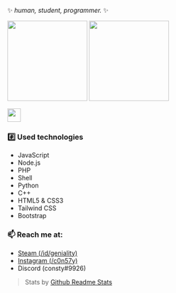 ✨ _human, student, programmer._ ✨
<p>  
<!-- GitHub Stats -->  
<img height="180em" src="https://github-readme-stats.vercel.app/api?username=constyy&include_all_commits=true&show_icons=true&hide_border=true&count_private=true&theme=gruvbox" />
<!-- Most Used Languages -->  
<img height="180em" src="https://github-readme-stats.vercel.app/api/top-langs/?username=constyy&include_all_commits=true&count_private=true&show_icons=true&hide_border=true&layout=compact&hide=lua&langs_count=8&theme=gruvbox"/>  
</p>
<p><img height="30em" src="https://komarev.com/ghpvc/?username=constyy&color=blueviolet"/>  </p>


### :hash: Used technologies
- JavaScript
- Node.js
- PHP
- Shell
- Python
- C++
- HTML5 & CSS3
- Tailwind CSS
- Bootstrap

### 📫 Reach me at:
- [Steam (/id/geniality)](https://steamcommunity.com/id/geniality/)
- [Instagram (/c0n57y)](https://instagram.com/c0n57y/)
- Discord (consty#9926)

> Stats by [Github Readme Stats](https://github.com/anuraghazra/github-readme-stats)
<!--
**constyy/constyy** is a ✨ _special_ ✨ repository because its `README.md` (this file) appears on your GitHub profile.

Here are some ideas to get you started:

- 🔭 I’m currently working on ...
- 🌱 I’m currently learning ...
- 👯 I’m looking to collaborate on ...
- 🤔 I’m looking for help with ...
- 💬 Ask me about ...
- 📫 How to reach me: ...
- 😄 Pronouns: ...
- ⚡ Fun fact: ...
-->

